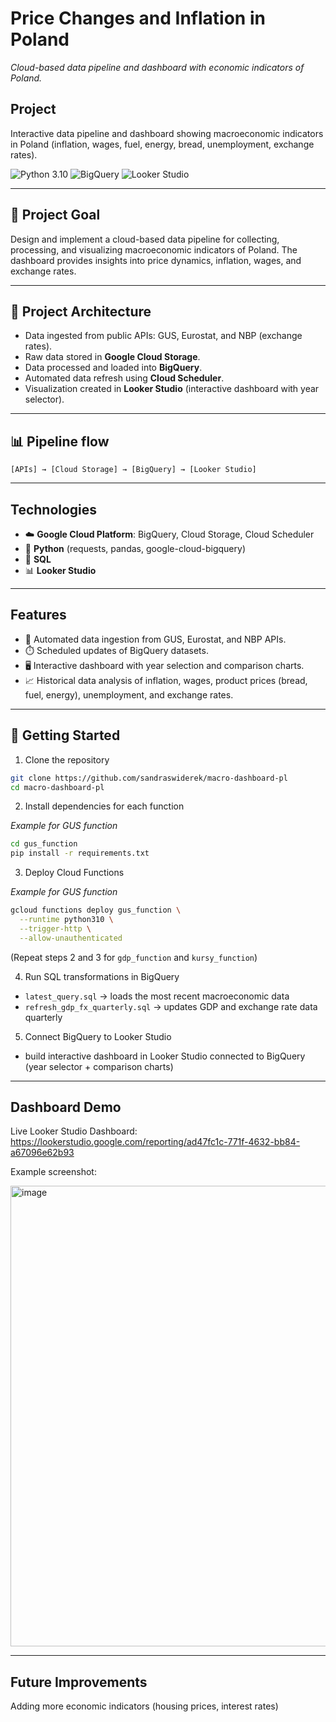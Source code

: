 # Price Changes and Inflation in Poland
*Cloud-based data pipeline and dashboard with economic indicators of Poland.*

## Project

Interactive data pipeline and dashboard showing macroeconomic indicators in Poland (inflation, wages, fuel, energy, bread, unemployment, exchange rates).

![Python 3.10](https://img.shields.io/badge/Python-3.10-blue) ![BigQuery](https://img.shields.io/badge/BigQuery-GCP-blueviolet) ![Looker Studio](https://img.shields.io/badge/Looker%20Studio-Data%20Viz-orange)

---

## 🎯 Project Goal

Design and implement a cloud-based data pipeline for collecting, processing, and visualizing macroeconomic indicators of Poland. The dashboard provides insights into price dynamics, inflation, wages, and exchange rates.

---

## 📐 Project Architecture
- Data ingested from public APIs: GUS, Eurostat, and NBP (exchange rates).  
- Raw data stored in **Google Cloud Storage**.  
- Data processed and loaded into **BigQuery**.  
- Automated data refresh using **Cloud Scheduler**.  
- Visualization created in **Looker Studio** (interactive dashboard with year selector). 

---

## 📊 Pipeline flow
```[APIs] → [Cloud Storage] → [BigQuery] → [Looker Studio]```

---

## Technologies
- ☁️ **Google Cloud Platform**: BigQuery, Cloud Storage, Cloud Scheduler  
- 🐍 **Python** (requests, pandas, google-cloud-bigquery)  
- 💾 **SQL**  
- 📊 **Looker Studio**  

---

## Features
- 🔄 Automated data ingestion from GUS, Eurostat, and NBP APIs.  
- ⏱️ Scheduled updates of BigQuery datasets.  
- 🖥️ Interactive dashboard with year selection and comparison charts.  
- 📈 Historical data analysis of inflation, wages, product prices (bread, fuel, energy), unemployment, and exchange rates.

---

## 🚀 Getting Started 

1. Clone the repository

```bash
git clone https://github.com/sandraswiderek/macro-dashboard-pl
cd macro-dashboard-pl
```


2. Install dependencies for each function

*Example for GUS function*

```bash
cd gus_function
pip install -r requirements.txt
```


3. Deploy Cloud Functions

*Example for GUS function*

```bash
gcloud functions deploy gus_function \
  --runtime python310 \
  --trigger-http \
  --allow-unauthenticated
```

(Repeat steps 2 and 3 for `gdp_function` and `kursy_function`)



4. Run SQL transformations in BigQuery

* `latest_query.sql` → loads the most recent macroeconomic data
* `refresh_gdp_fx_quarterly.sql` → updates GDP and exchange rate data quarterly


5. Connect BigQuery to Looker Studio
* build interactive dashboard in Looker Studio connected to BigQuery (year selector + comparison charts)

---

## Dashboard Demo

Live Looker Studio Dashboard: https://lookerstudio.google.com/reporting/ad47fc1c-771f-4632-bb84-a67096e62b93

Example screenshot:

<img width="986" height="737" alt="image" src="https://github.com/user-attachments/assets/1a2590f8-410d-48b3-819c-fc4bfdcd7baa" />

---

## Future Improvements

Adding more economic indicators (housing prices, interest rates)

```
